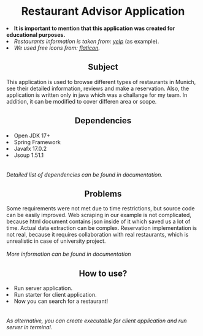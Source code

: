 <h1 align=center>Restaurant Advisor Application</h1>
<lu>
  <li><b>It is important to mention that this application was created for educational purposes.</b></li>
  <li><i>Restaurants information is taken from: <a href=https://www.yelp.com/>yelp</i></a> (as example).</i></li>
  <li><i>We used free icons from: <a href=https://www.flaticon.com>flaticon</a>.</i></li>
</lu>

<h2 align=center>Subject</h2>
This application is used to browse different types of restaurants in Munich, see their detailed information, reviews and make a reservation. Also, the application is written only in java which was a challange for my team. In addition, it can be modified to cover differen area or scope.

<h2 align=center>Dependencies</h2>
<lu>
  <li>Open JDK 17+</li>
  <li>Spring Framework</li>
  <li>Javafx 17.0.2</li>
  <li>Jsoup 1.51.1</li>
</lu>
<br></br>
<i>Detailed list of dependencies can be found in documentation.</i>

<h2 align=center>Problems</h2>
Some requirements were not met due to time restrictions, but source code can be easily improved. Web scraping in our example is not complicated, because html document contains json inside of it which saved us a lot of time. Actual data extraction can be complex. Reservation implementation is not real, because it requires collaboration with real restaurants, which is unrealistic in case of university project.
<br></br>
<i>More information can be found in documentation</i>

<h2 align=center>How to use?</h2>
<lu>
  <li>Run server application.</li>
  <li>Run starter for client application.</li>
  <li>Now you can search for a restaurant!</li>
</lu>
<br></br>
<i>As alternative, you can create executable for client application and run server in terminal.</i>
